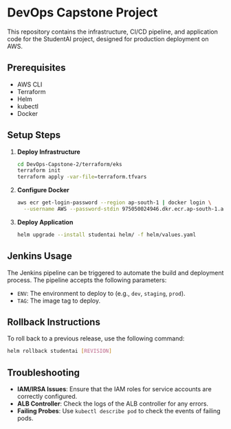# DevOps Capstone Project

This repository contains the infrastructure, CI/CD pipeline, and application code for the StudentAI project, designed for production deployment on AWS.

## Prerequisites

- AWS CLI
- Terraform
- Helm
- kubectl
- Docker

## Setup Steps

1.  **Deploy Infrastructure**

    ```sh
    cd DevOps-Capstone-2/terraform/eks
    terraform init
    terraform apply -var-file=terraform.tfvars
    ```

2.  **Configure Docker**

    ```sh
    aws ecr get-login-password --region ap-south-1 | docker login \
      --username AWS --password-stdin 975050024946.dkr.ecr.ap-south-1.amazonaws.com
    ```

3.  **Deploy Application**

    ```sh
    helm upgrade --install studentai helm/ -f helm/values.yaml
    ```

## Jenkins Usage

The Jenkins pipeline can be triggered to automate the build and deployment process. The pipeline accepts the following parameters:

-   `ENV`: The environment to deploy to (e.g., `dev`, `staging`, `prod`).
-   `TAG`: The image tag to deploy.

## Rollback Instructions

To roll back to a previous release, use the following command:

```sh
helm rollback studentai [REVISION]
```

## Troubleshooting

-   **IAM/IRSA Issues**: Ensure that the IAM roles for service accounts are correctly configured.
-   **ALB Controller**: Check the logs of the ALB controller for any errors.
-   **Failing Probes**: Use `kubectl describe pod` to check the events of failing pods.
